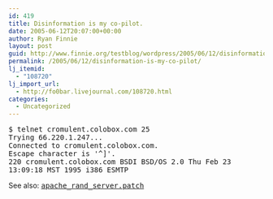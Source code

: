 ```yaml
---
id: 419
title: Disinformation is my co-pilot.
date: 2005-06-12T20:07:00+00:00
author: Ryan Finnie
layout: post
guid: http://www.finnie.org/testblog/wordpress/2005/06/12/disinformation-is-my-co-pilot/
permalink: /2005/06/12/disinformation-is-my-co-pilot/
lj_itemid:
  - "108720"
lj_import_url:
  - http://fo0bar.livejournal.com/108720.html
categories:
  - Uncategorized
---
```

<tt>$ telnet cromulent.colobox.com 25<br /> Trying 66.220.1.247...<br /> Connected to cromulent.colobox.com.<br /> Escape character is '^]'.<br /> 220 cromulent.colobox.com BSDI BSD/OS 2.0 Thu Feb 23 13:09:18 MST 1995 i386 ESMTP</tt>

See also: <tt><a href="http://www.finnie.org/software/apache_rand_server.patch">apache_rand_server.patch</a></tt>
